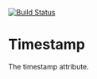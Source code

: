 [![Build Status](https://travis-ci.org/MetaModels/attribute_timestamp.svg?branch=tng)](https://travis-ci.org/MetaModels/attribute_timestamp)

Timestamp
=========

The timestamp attribute.
